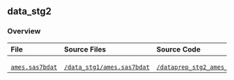 ## data_stg2

### Overview


<table>

<thead>
<tr>
<th align="left">File</th>
<th align="left">Source Files</th>
<th align="left">Source Code</th>
</tr>
</thead>

<tbody>

<!-- ames_townhouses.sas7bdat --> 
<tr>

<!-- * File -->
<td align="left">
<code><a target="_blank" rel="noopener noreferrer" href="https://github.com/j-honnacker/data-viz-SAS/blob/master/data_stg2/ames_townhouses.sas7bdat">
ames.sas7bdat
</a></code>
</td>

<!-- * Source Files -->
<td align="left">
<code><a target="_blank" rel="noopener noreferrer" href="https://github.com/j-honnacker/data-viz-SAS/blob/master/data_stg1/ames.sas7bdat">
/data_stg1/ames.sas7bdat
</a></code>
</td>

<!-- * Source Code -->
<td align="left">
<code><a target="_blank" rel="noopener noreferrer" href="https://github.com/j-honnacker/data-viz-SAS/blob/master/dataprep_stg2_ames_townhouses.sas">
/dataprep_stg2_ames_townhouses.sas
</a></code>
</td>

</tr>


</tbody>

</table>
